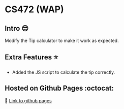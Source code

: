 # CS472 (WAP)


## Intro :sunglasses:

Modify the Tip calculator to make it work as expected.


## Extra Features :star:

- Added the JS script to calculate the tip correctly.


## Hosted on Github Pages :octocat:

:link: [Link to github pages](https://chunkingz.github.io/CS472/tip-calculator/tip.html)
